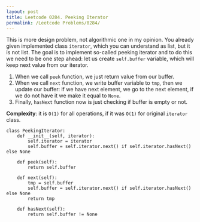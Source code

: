 ```yaml
---
layout: post
title: Leetcode 0284. Peeking Iterator
permalink: /Leetcode Problems/0284/
---
```


This is more design problem, not algorithmic one in my opinion. You already given implemented class `iterator`, which you can understand as list, but it is not list. The goal is to implement so-called peeking iterator and to do this we need to be one step ahead: let us create `self.buffer` variable, which will keep next value from our iterator.

1. When we call `peek` function, we just return value from our buffer.
2. When we call `next` function, we write buffer variable to `tmp`, then we update our buffer: if we have next element, we go to the next element, if we do not have it we make it equal to `None`.
3. Finally, `hasNext` function now is just checking if buffer is empty or not.

**Complexity**: it is `O(1)` for all operations, if it was `O(1)` for original `iterator` class.

```
class PeekingIterator:
    def __init__(self, iterator):
        self.iterator = iterator
        self.buffer = self.iterator.next() if self.iterator.hasNext() else None
        
    def peek(self):
        return self.buffer
        
    def next(self):
        tmp = self.buffer
        self.buffer = self.iterator.next() if self.iterator.hasNext() else None
        return tmp
        
    def hasNext(self):
        return self.buffer != None
```

